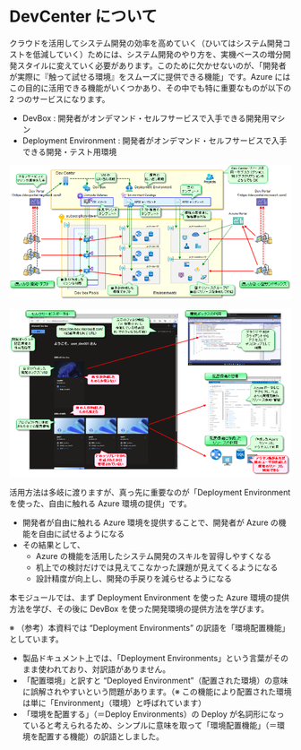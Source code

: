 # DevCenter について

クラウドを活用してシステム開発の効率を高めていく（ひいてはシステム開発コストを低減していく）ためには、システム開発のやり方を、実機ベースの増分開発スタイルに変えていく必要があります。このために欠かせないのが、「開発者が実際に『触って試せる環境』をスムーズに提供できる機能」です。Azure にはこの目的に活用できる機能がいくつかあり、その中でも特に重要なものが以下の 2 つのサービスになります。

- DevBox : 開発者がオンデマンド・セルフサービスで入手できる開発用マシン
- Deployment Environment : 開発者がオンデマンド・セルフサービスで入手できる開発・テスト用環境

![picture 0](./images/107283abccf7b1f34817f37457b6c759b294ec6be026836f7cf051bffb08b098.png)  

![picture 1](./images/6433dcfba5fc397950ef5f0045f345b86be08c341091724e147531c9cc5770ad.png)  

活用方法は多岐に渡りますが、真っ先に重要なのが「Deployment Environment を使った、自由に触れる Azure 環境の提供」です。

- 開発者が自由に触れる Azure 環境を提供することで、開発者が Azure の機能を自由に試せるようになる
- その結果として、
  - Azure の機能を活用したシステム開発のスキルを習得しやすくなる
  - 机上での検討だけでは見えてこなかった課題が見えてくるようになる
  - 設計精度が向上し、開発の手戻りを減らせるようになる

本モジュールでは、まず Deployment Environment を使った Azure 環境の提供方法を学び、その後に DevBox を使った開発環境の提供方法を学びます。

※ （参考）本資料では “Deployment Environments” の訳語を「環境配置機能」としています。

- 製品ドキュメント上では、「Deployment Environments」という言葉がそのまま使われており、対訳語がありません。
- 「配置環境」と訳すと “Deployed Environment”（配置された環境）の意味に誤解されやすいという問題があります。（※ この機能により配置された環境は単に「Environment」（環境）と呼ばれています）
- 「環境を配置する」（＝Deploy Environments）の Deploy が名詞形になっていると考えられるため、シンプルに意味を取って「環境配置機能」（＝環境を配置する機能）の訳語としました。
